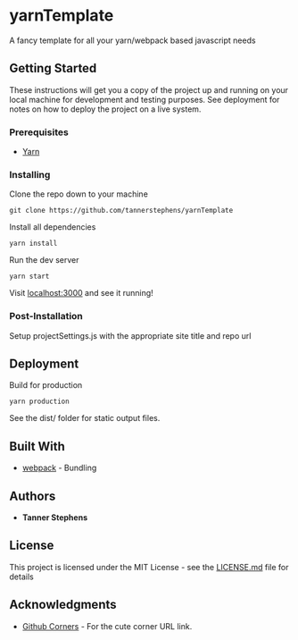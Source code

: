 # yarnTemplate

A fancy template for all your yarn/webpack based javascript needs

## Getting Started

These instructions will get you a copy of the project up and running on your local machine for development and testing purposes. See deployment for notes on how to deploy the project on a live system.

### Prerequisites

* [Yarn](https://classic.yarnpkg.com/en/)

### Installing

Clone the repo down to your machine

```
git clone https://github.com/tannerstephens/yarnTemplate
```

Install all dependencies

```
yarn install
```

Run the dev server

```
yarn start
```

Visit [localhost:3000](http://localhost:3000) and see it running!

### Post-Installation

Setup projectSettings.js with the appropriate site title and repo url

## Deployment

Build for production

```
yarn production
```

See the dist/ folder for static output files.

## Built With

* [webpack](https://webpack.js.org/) - Bundling

## Authors

* **Tanner Stephens**

## License

This project is licensed under the MIT License - see the [LICENSE.md](LICENSE.md) file for details

## Acknowledgments

* [Github Corners](http://tholman.com/github-corners/) - For the cute corner URL link.
